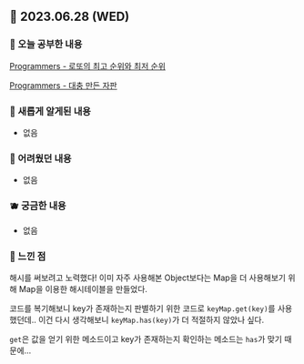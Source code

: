 ## 🍰 2023.06.28 (WED)

### 🍑 오늘 공부한 내용

[Programmers - 로또의 최고 순위와 최저 순위](https://github.com/merryfraise/algorithms/blob/main/programmers/level%201/230628/%EB%A1%9C%EB%98%90%EC%9D%98%20%EC%B5%9C%EA%B3%A0%20%EC%88%9C%EC%9C%84%EC%99%80%20%EC%B5%9C%EC%A0%80%20%EC%88%9C%EC%9C%84.js "Programmers - 로또의 최고 순위와 최저 순위")

[Programmers - 대충 만든 자판](https://github.com/merryfraise/algorithms/blob/main/programmers/level%201/230628/%EB%8C%80%EC%B6%A9%20%EB%A7%8C%EB%93%A0%20%EC%9E%90%ED%8C%90.js "Programmers - 대충 만든 자판")

### 🍓 새롭게 알게된 내용

-   없음

### 🍒 어려웠던 내용

-   없음

### 🫐 궁금한 내용

-   없음

### 🐰 느낀 점

해시를 써보려고 노력했다! 이미 자주 사용해본 Object보다는 Map을 더 사용해보기 위해 Map을 이용한 해시테이블을 만들었다.

코드를 복기해보니 key가 존재하는지 판별하기 위한 코드로 `keyMap.get(key)`를 사용했던데.. 이건 다시 생각해보니 `keyMap.has(key)`가 더 적절하지 않았나 싶다.

`get`은 값을 얻기 위한 메소드이고 key가 존재하는지 확인하는 메소드는 `has`가 맞기 때문에...
